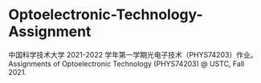 # Optoelectronic-Technology-Assignment
中国科学技术大学 2021-2022 学年第一学期光电子技术（PHYS74203）作业。Assignments of Optoelectronic Technology (PHYS74203) @ USTC, Fall 2021.
